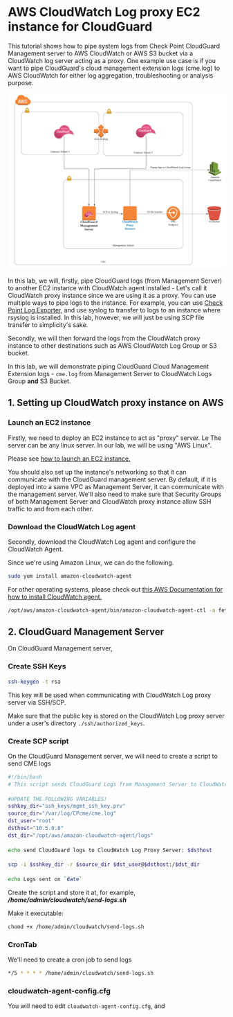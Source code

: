 # AWS CloudWatch Log proxy EC2 instance for CloudGuard

This tutorial shows how to pipe system logs from Check Point CloudGuard Management server to AWS CloudWatch or AWS S3 bucket via a CloudWatch log server acting as a proxy. One example use case is if you want to pipe CloudGuard's cloud management extension logs (cme.log) to AWS CloudWatch for either log aggregation, troubleshooting or analysis purpose.

![header image](img/cg-cloudwatch-diagram.png)

In this lab, we will, firstly, pipe CloudGuard logs (from Management Server) to another EC2 instance with CloudWatch agent installed - Let's call it CloudWatch proxy instance since we are using it as a proxy. You can use multiple ways to pipe logs to the instance. For example, you can use [Check Point Log Exporter](https://supportcenter.checkpoint.com/supportcenter/portal?eventSubmit_doGoviewsolutiondetails=&solutionid=sk122323), and use syslog to transfer to logs to an instance where rsyslog is installed. In this lab, however, we will just be using  SCP file transfer to simplicity's sake.
 
Secondly, we will then forward the logs from the CloudWatch proxy instance to other destinations such as AWS CloudWatch Log Group or S3 bucket.

In this lab, we will demonstrate piping CloudGuard Cloud Management Extension logs - ```cme.log``` from Management Server to CloudWatch Logs Group **and** S3 Bucket. 

## 1. Setting up CloudWatch proxy instance on AWS

### Launch an EC2 instance 

Firstly, we need to deploy an EC2 instance to act as "proxy" server. Le The server can be any linux server. In our lab, we will be using "AWS Linux". 

Please see [how to launch an EC2 instance.](https://docs.aws.amazon.com/quickstarts/latest/vmlaunch/step-1-launch-instance.html)

You should also set up the instance's networking so that it can communicate with the CloudGuard management server. By default, if it is deployed into a same VPC as Management Server, it can communicate with the management server. We'll also need to make sure that Security Groups of both Management Server and CloudWatch proxy instance allow SSH traffic to and from each other. 

###  Download the CloudWatch Log agent

Secondly, download the CloudWatch Log agent and configure the CloudWatch Agent.

Since we're using Amazon Linux, we can do the following.

```bash 
sudo yum install amazon-cloudwatch-agent
```

For other operating systems, please check out [this AWS Documentation for how to install CloudWatch agent.](https://docs.aws.amazon.com/AmazonCloudWatch/latest/monitoring/download-cloudwatch-agent-commandline.html)

```bash
/opt/aws/amazon-cloudwatch-agent/bin/amazon-cloudwatch-agent-ctl -a fetch-config -m ec2 -c file:cloudwatch-config.cfg -s 
```


## 2. CloudGuard Management Server

On CloudGuard Management server, 

### Create SSH Keys

```bash
ssh-keygen -t rsa
```
This key will be used when communicating with CloudWatch Log proxy server via SSH/SCP.


Make sure that the public key is stored on the CloudWatch Log proxy server under a user's directory ``` ./ssh/authorized_keys ```.



### Create SCP script

On the CloudGuard Management server, we will need to create a script to send CME logs

```bash
#!/bin/bash
# This script sends CloudGuard Logs from Management Server to CloudWatch Log proxy server.

#UPDATE THE FOLLOWING VARIABLES!
sshkey_dir="ssh_keys/mgmt_ssh_key.prv"
source_dir="/var/log/CPcme/cme.log"
dst_user="root"
dsthost="10.5.0.8"
dst_dir="/opt/aws/amazon-cloudwatch-agent/logs"

echo send CloudGuard logs to CloudWatch Log Proxy Server: $dsthost

scp -i $sshkey_dir -r $source_dir $dst_user@$dsthost:/$dst_dir

echo Logs sent on `date`

```

Create the script and store it at, for example, 
***/home/admin/cloudwatch/send-logs.sh*** 

Make it executable:

```bash
chomd +x /home/admin/cloudwatch/send-logs.sh
```

### CronTab

We'll need to create a cron job to send logs 

```bash
*/5 * * * * /home/admin/cloudwatch/send-logs.sh 
```


### cloudwatch-agent-config.cfg 

You will need to edit ```cloudwatch-agent-config.cfg```, and  

